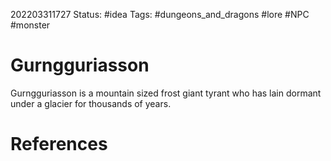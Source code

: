202203311727
Status: #idea
Tags: #dungeons_and_dragons #lore #NPC #monster

# Gurngguriasson
Gurngguriasson is a mountain sized frost giant tyrant who has lain dormant under a glacier for thousands of years.


# References

